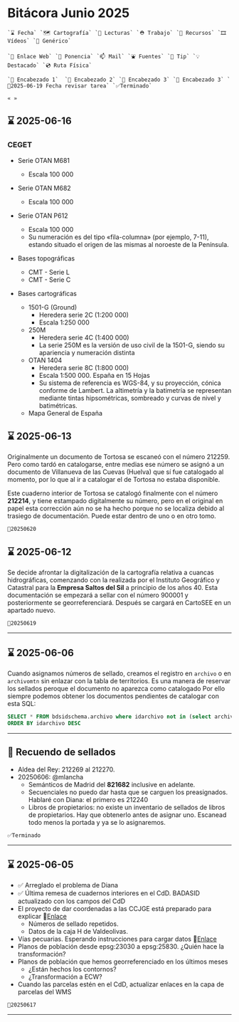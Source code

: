 # Bitácora Junio 2025

```
`⌛️ Fecha` `🗺️ Cartografía` `👀 Lecturas` `⛑️ Trabajo` `🧰 Recursos` `🎞️ Vídeos` `🍊 Genérico` 

`🔗 Enlace Web` `🎤 Ponencia` `📫 Mail` `⛲️ Fuentes` `💊 Tip` `💡 Destacado` `💿 Ruta Física` 

`🍉 Encabezado 1`  `🥝 Encabezado 2` `🥕 Encabezado 3` `🍋 Encabezado 3` `🔔2025-06-19 Fecha revisar tarea` `✅Terminado`

« » 
```
## ⌛️ 2025-06-16

### CEGET

* Serie OTAN M681
  * Escala 100 000
* Serie OTAN M682
  * Escala 100 000
* Serie OTAN P612
  * Escala 100 000
  * Su numeración es del tipo «fila-columna» (por ejemplo, 7-11), estando situado el origen de las mismas al noroeste de la Península.

* Bases topográficas 
  * CMT - Serie L
  * CMT - Serie C
* Bases cartográficas
  * 1501-G (Ground)
    * Heredera serie 2C (1:200 000)
    * Escala 1:250 000
  * 250M
    * Heredera serie 4C (1:400 000)
    * La serie 250M es la versión de uso civil de la 1501-G, siendo su apariencia y numeración distinta
  * OTAN 1404
    * Heredera serie 8C (1:800 000)
    * Escala 1:500 000. España en 15 Hojas
    * Su sistema de referencia es WGS-84, y su proyección, cónica conforme de Lambert. La altimetría y la batimetría se representan mediante tintas hipsométricas, sombreado y curvas de nivel y batimétricas.
  * Mapa General de España


## ⌛️ 2025-06-13

Originalmente un documento de Tortosa se escaneó con el número 212259. Pero como tardó en catalogarse, entre medias ese número se asignó a un documento de Villanueva de las Cuevas (Huelva) que sí fue catalogado al momento, por lo que al ir a catalogar el de Tortosa no estaba disponible.

Este cuaderno interior de Tortosa se catalogó finalmente con el número **212214**, y tiene estampado digitalmente su número, pero en el original en papel esta corrección aún no se ha hecho porque no se localiza debido al trasiego de documentación. Puede estar dentro de uno o en otro tomo.

`🔔20250620`

## ⌛️ 2025-06-12 

Se decide afrontar la digitalización de la cartografía relativa a cuancas hidrográficas, comenzando con la realizada por el Instituto Geográfico y Catastral para la **Empresa Saltos del Sil** a principio de los años 40. Esta documentación se empezará a sellar con el número 900001 y posteriormente se georreferenciará. Después se cargará en CartoSEE en un apartado nuevo.

`🔔20250619`

---

## ⌛️ 2025-06-06

Cuando asignamos números de sellado, creamos el registro en `archivo` o en `archivomtn` sin enlazar con la tabla de territorios. Es una manera de reservar los sellados peroque el documento no aparezca como catalogado Por ello siempre podemos obtener los documentos pendientes de catalogar con esta SQL:

```sql
SELECT * FROM bdsidschema.archivo where idarchivo not in (select archivo_id from bdsidschema.archivo2territorios)
ORDER BY idarchivo DESC
```

---

## 🥝 Recuendo de sellados

* Aldea del Rey: 212269 al 212270.
* 20250606: @mlancha
  * Semánticos de Madrid del **821682** inclusive en adelante.
  * Secuenciales no puedo dar hasta que se carguen los preasignados. Hablaré con Diana: el primero es 212240 
  * Libros de propietarios: no existe un inventario de sellados de libros de propietarios. Hay que obtenerlo antes de asignar uno. Escanead todo menos la portada y ya se lo asignaremos.

`✅Terminado`

---

## ⌛️ 2025-06-05

* ✅ Arreglado el problema de Diana 
* ✅ Última remesa de cuadernos interiores en el CdD. BADASID actualizado con los campos del CdD
* El proyecto de dar coordenadas a las CCJGE está preparado para explicar 🔗[Enlace](http://sapignmad200.ign.fomento.es/siddoc/archivo/tasks/nuevas/georef-parce-urban)
  * Números de sellado repetidos.
  * Datos de la caja H de Valdeolivas.
* Vías pecuarias. Esperando instrucciones para cargar datos 🔗[Enlace](http://sapignmad200.ign.fomento.es/siddoc/archivo/archivo/tasks/nuevas/vias-pecuarias-2025#-2025-05-30)
* Planos de población desde epsg:23030 a epsg:25830. ¿Quién hace la transformación?
* Planos de población que hemos georreferenciado en los últimos meses
  * ¿Están hechos los contornos?
  * ¿Transformación a ECW?
* Cuando las parcelas estén en el CdD, actualizar enlaces en la capa de parcelas del WMS

`🔔20250617`

---